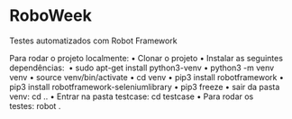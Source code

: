 # RoboWeek
Testes automatizados com Robot Framework

Para rodar o projeto localmente:
• Clonar o projeto
• Instalar as seguintes dependências:  
• sudo apt-get install python3-venv
• python3 -m venv venv
• source venv/bin/activate
• cd venv
• pip3 install robotframework
• pip3 install robotframework-seleniumlibrary
• pip3 freeze
• sair da pasta venv: cd .. 
• Entrar na pasta testcase: cd testcase
• Para rodar os testes: robot .





